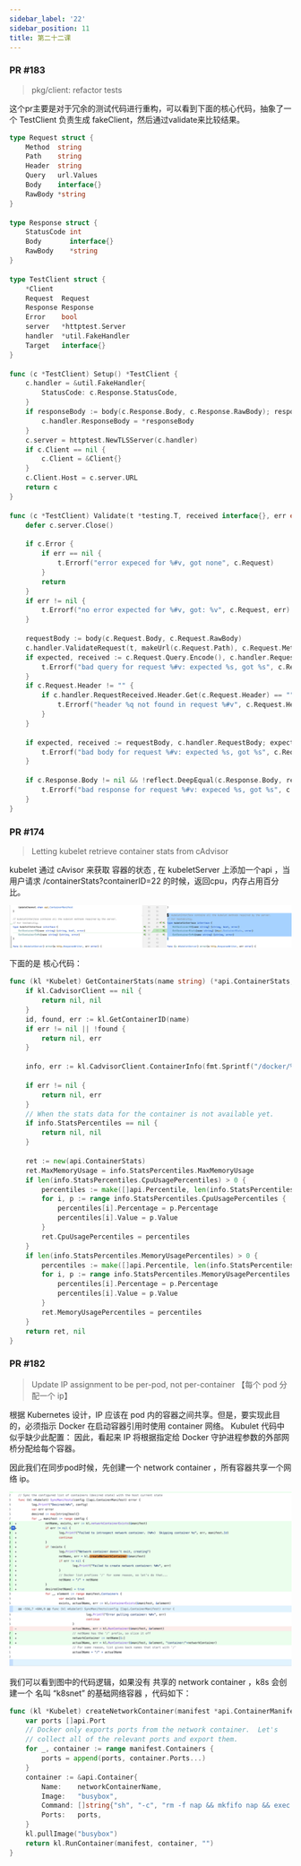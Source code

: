```yaml
---
sidebar_label: '22'
sidebar_position: 11
title: 第二十二课
---
```


### PR #183
> pkg/client: refactor tests

这个pr主要是对于冗余的测试代码进行重构，可以看到下面的核心代码，抽象了一个 TestClient 负责生成 fakeClient，然后通过validate来比较结果。

```go
type Request struct {
	Method  string
	Path    string
	Header  string
	Query   url.Values
	Body    interface{}
	RawBody *string
}

type Response struct {
	StatusCode int
	Body       interface{}
	RawBody    *string
}

type TestClient struct {
	*Client
	Request  Request
	Response Response
	Error    bool
	server   *httptest.Server
	handler  *util.FakeHandler
	Target   interface{}
}

func (c *TestClient) Setup() *TestClient {
	c.handler = &util.FakeHandler{
		StatusCode: c.Response.StatusCode,
	}
	if responseBody := body(c.Response.Body, c.Response.RawBody); responseBody != nil {
		c.handler.ResponseBody = *responseBody
	}
	c.server = httptest.NewTLSServer(c.handler)
	if c.Client == nil {
		c.Client = &Client{}
	}
	c.Client.Host = c.server.URL
	return c
}

func (c *TestClient) Validate(t *testing.T, received interface{}, err error) {
	defer c.server.Close()

	if c.Error {
		if err == nil {
			t.Errorf("error expeced for %#v, got none", c.Request)
		}
		return
	}
	if err != nil {
		t.Errorf("no error expected for %#v, got: %v", c.Request, err)
	}

	requestBody := body(c.Request.Body, c.Request.RawBody)
	c.handler.ValidateRequest(t, makeUrl(c.Request.Path), c.Request.Method, requestBody)
	if expected, received := c.Request.Query.Encode(), c.handler.RequestReceived.URL.Query().Encode(); expected != received {
		t.Errorf("bad query for request %#v: expected %s, got %s", c.Request, expected, received)
	}
	if c.Request.Header != "" {
		if c.handler.RequestReceived.Header.Get(c.Request.Header) == "" {
			t.Errorf("header %q not found in request %#v", c.Request.Header, c.handler.RequestReceived)
		}
	}

	if expected, received := requestBody, c.handler.RequestBody; expected != nil && *expected != received {
		t.Errorf("bad body for request %#v: expected %s, got %s", c.Request, expected, received)
	}

	if c.Response.Body != nil && !reflect.DeepEqual(c.Response.Body, received) {
		t.Errorf("bad response for request %#v: expeced %s, got %s", c.Request, c.Response.Body, received)
	}
}

```

### PR #174
> Letting kubelet retrieve container stats from cAdvisor 

kubelet 通过 cAvisor 来获取 容器的状态 , 在 kubeletServer 上添加一个api ，当用户请求 /containerStats?containerID=22 的时候，返回cpu，内存占用百分比。

![](https://raw.githubusercontent.com/mouuii/picture/master/%E6%88%AA%E5%B1%8F2023-05-05%20%E4%B8%8B%E5%8D%882.25.33.png)

下面的是 核心代码：
```go
func (kl *Kubelet) GetContainerStats(name string) (*api.ContainerStats, error) {
	if kl.CadvisorClient == nil {
		return nil, nil
	}
	id, found, err := kl.GetContainerID(name)
	if err != nil || !found {
		return nil, err
	}

	info, err := kl.CadvisorClient.ContainerInfo(fmt.Sprintf("/docker/%v", id))

	if err != nil {
		return nil, err
	}
	// When the stats data for the container is not available yet.
	if info.StatsPercentiles == nil {
		return nil, nil
	}

	ret := new(api.ContainerStats)
	ret.MaxMemoryUsage = info.StatsPercentiles.MaxMemoryUsage
	if len(info.StatsPercentiles.CpuUsagePercentiles) > 0 {
		percentiles := make([]api.Percentile, len(info.StatsPercentiles.CpuUsagePercentiles))
		for i, p := range info.StatsPercentiles.CpuUsagePercentiles {
			percentiles[i].Percentage = p.Percentage
			percentiles[i].Value = p.Value
		}
		ret.CpuUsagePercentiles = percentiles
	}
	if len(info.StatsPercentiles.MemoryUsagePercentiles) > 0 {
		percentiles := make([]api.Percentile, len(info.StatsPercentiles.MemoryUsagePercentiles))
		for i, p := range info.StatsPercentiles.MemoryUsagePercentiles {
			percentiles[i].Percentage = p.Percentage
			percentiles[i].Value = p.Value
		}
		ret.MemoryUsagePercentiles = percentiles
	}
	return ret, nil
}

```

### PR #182
> Update IP assignment to be per-pod, not per-container 【每个 pod 分配一个 ip】



根据 Kubernetes 设计，IP 应该在 pod 内的容器之间共享。但是，要实现此目的，必须指示 Docker 在启动容器引用时使用 container 网络。 Kubulet 代码中似乎缺少此配置：
因此，看起来 IP 将根据指定给 Docker 守护进程参数的外部网桥分配给每个容器。

因此我们在同步pod时候，先创建一个 network container ，所有容器共享一个网络 ip。

![](https://raw.githubusercontent.com/mouuii/picture/master/%E6%88%AA%E5%B1%8F2023-05-05%20%E4%B8%8B%E5%8D%882.32.32.png)

我们可以看到图中的代码逻辑，如果没有 共享的 network container ，k8s 会创建一个 名叫 “k8snet” 的基础网络容器 ，代码如下：

```go
func (kl *Kubelet) createNetworkContainer(manifest *api.ContainerManifest) (string, error) {
	var ports []api.Port
	// Docker only exports ports from the network container.  Let's
	// collect all of the relevant ports and export them.
	for _, container := range manifest.Containers {
		ports = append(ports, container.Ports...)
	}
	container := &api.Container{
		Name:    networkContainerName,
		Image:   "busybox",
		Command: []string{"sh", "-c", "rm -f nap && mkfifo nap && exec cat nap"},
		Ports:   ports,
	}
	kl.pullImage("busybox")
	return kl.RunContainer(manifest, container, "")
}
```